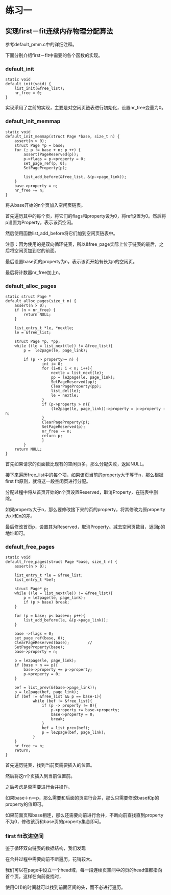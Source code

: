 # 练习一
## 实现first－fit连续内存物理分配算法

参考default_pmm.c中的详细注释。

下面分别介绍first－fit中需要的各个函数的实现。

### default_init
```
static void
default_init(void) {
    list_init(&free_list);
    nr_free = 0;
}
```
实现采用了之前的实现，主要是对空闲页链表进行初始化，设置nr_free变量为0。

### default_init_memmap
```
static void
default_init_memmap(struct Page *base, size_t n) {
    assert(n > 0);
    struct Page *p = base;
    for (; p != base + n; p ++) {
        assert(PageReserved(p));
        p->flags = p->property = 0;
        set_page_ref(p, 0);
        SetPageProperty(p);

        list_add_before(&free_list, &(p->page_link));
    }
    base->property = n;
    nr_free += n;
}
```
将从base开始的n个页加入空闲页链表。

首先遍历其中的每个页，将它们的flags和property设为0，将ref设置为0。然后将p设置为Property，表示该页空闲。

然后使用函数list_add_before将它们加到空闲页链表中。

注意：因为使用的是双向循环链表，所以&free_page实际上位于链表的最后，之后将空闲页加到它的前面。

最后设置base页的property为n，表示该页开始有长为n的空闲页。

最后将计数器nr_free加上n。


### default_alloc_pages
```
static struct Page *
default_alloc_pages(size_t n) {
    assert(n > 0);
    if (n > nr_free) {
        return NULL;
    }

    list_entry_t *le, *nextle;
    le = &free_list;

    struct Page *p, *pp;
    while ((le = list_next(le)) != &free_list){
    	p =  le2page(le, page_link);

    	if (p -> property>= n) {
    			int i= 0;
    			for (i=0; i < n; i++){
    				nextle = list_next(le);
    				pp = le2page(le, page_link);
    				SetPageReserved(pp);
    				ClearPageProperty(pp);
    				list_del(le);
    				le = nextle;
    			}
    			if (p->property > n){
    				(le2page(le, page_link))->property = p->property - n;
    			}
    			ClearPageProperty(p);
    			SetPageReserved(p);
    			nr_free -= n;
    			return p;
    			}
    	}
    return NULL;
}
```

首先如果请求的页面数比现有的空闲页多，那么分配失败，返回NULL。

接下来遍历free_list中的每个项，如果该页当前的property大于等于n，那么根据first fit原则，就将这一段空闲页进行分配。

分配过程中将从首页开始的n个页设置Reserved，取消Property，在链表中删除。

如果property大于n，那么要修改接下来的页的property，将其修改为原property大小和n的差。

最后修改首页p，设置其为Reserved，取消Property。减去空闲页数目，返回p的地址即可。

### default_free_pages
```
static void
default_free_pages(struct Page *base, size_t n) {
    assert(n > 0);

    list_entry_t *le = &free_list;
    list_entry_t *bef;

    struct Page* p;
    while ((le = list_next(le)) != &free_list){
    	p = le2page(le, page_link);
    	if (p > base) break;
    }

    for (p = base; p< base+n; p++){
    	list_add_before(le, &(p->page_link));
    }

    base ->flags = 0;
    set_page_ref(base, 0);
    ClearPageReserved(base);		//
    SetPageProperty(base);
    base->property = n;

    p = le2page(le, page_link);
    if (base + n == p){
    	base->property += p->property;
    	p->property = 0;
    }

    bef = list_prev(&(base->page_link));
    p = le2page(bef, page_link);
    if (bef != &free_list && p == base-1){
    		while (bef != &free_list){
    			if (p -> property != 0){
    				p->property += base->property;
    				base->property = 0;
    				break;
    			}
    			bef = list_prev(bef);
    			p = le2page(bef, page_link);
    		}
    }
    nr_free += n;
    return;
}
```

首先遍历链表，找到当前页需要插入的位置。

然后将这n个页插入到当前位置前。

之后考虑是否需要进行合并操作。

如果base＋n＝p，那么需要和后面的页进行合并，那么只需要修改base和p的property的值即可。

如果前面页和base相连，那么还需要向前进行合并，不断向前查找直到property不为0，修改该页和base页的property集合即可。

### first fit改进空间
鉴于循环双向链表的数据结构，我们发现

在合并过程中需要向前不断遍历，花销较大。

我们可以在page中设立一个head域，每一段连续页空间中的页的head值都指向首个页，这样在向前查找时，

使用O(1)的时间就可以找到前面区间的头，而不必进行遍历。